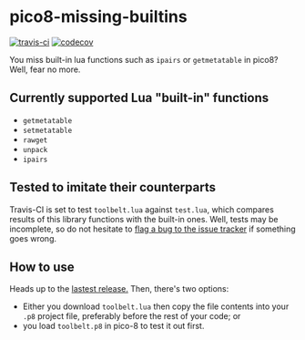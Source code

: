 # pico8-missing-builtins
[![travis-ci](https://travis-ci.org/adamscott/pico8-missing-builtins.svg?branch=master)](https://travis-ci.org/adamscott/pico8-missing-builtins)
[![codecov](https://codecov.io/gh/adamscott/pico8-missing-toolbelt/branch/master/graph/badge.svg)](https://codecov.io/gh/adamscott/pico8-missing-toolbelt)

You miss built-in lua functions such as `ipairs` or `getmetatable` in pico8? Well, fear no more.

## Currently supported Lua "built-in" functions
- `getmetatable`
- `setmetatable`
- `rawget`
- `unpack`
- `ipairs`

## Tested to imitate their counterparts
Travis-CI is set to test `toolbelt.lua` against `test.lua`, which compares results of this library functions with the built-in ones. Well, tests may be incomplete, so do not hesitate to [flag a bug to the issue tracker](https://github.com/adamscott/pico8-missing-builtins/issues) if something goes wrong.

## How to use
Heads up to the [lastest release.](https://github.com/adamscott/pico8-missing-builtins/releases/latest) Then, there's two options:
* Either you download `toolbelt.lua` then copy the file contents into your `.p8` project file, preferably before the rest of your code; or
* you load `toolbelt.p8` in pico-8 to test it out first.
